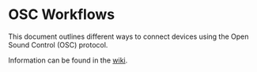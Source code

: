 # OSC Workflows
This document outlines different ways to connect devices using the Open Sound Control (OSC) protocol.

Information can be found in the [wiki](https://github.com/oxgr/osc-workflows/wiki).